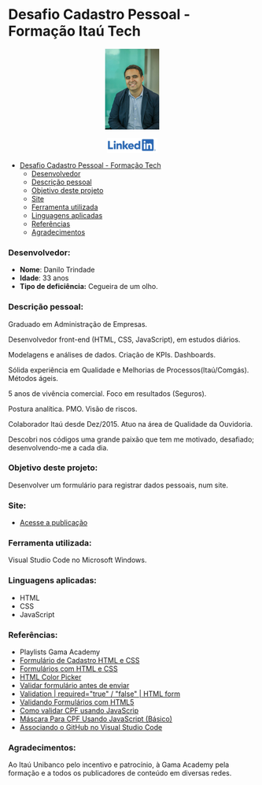 # Desafio Cadastro Pessoal - Formação Itaú Tech

<p style="text-align: center">
 <img alt="Danilo Trindade" src="assets/imagens/danilo.jpg" height="164px" />
</p>

<p style="text-align: center">
 <a href="https://www.linkedin.com/in/danilo-trindade-b19b93131/">
  <img alt="Linkedin" src="assets/imagens/LinkedIn2.png" height="30px" />
 </a>
</p>

- [Desafio Cadastro Pessoal - Formação Tech](#desafio-cadastro-pessoal---formação-itaú-tech)
    - [Desenvolvedor](#desenvolvedor)
    - [Descrição pessoal](#descrição-pessoal)
    - [Objetivo deste projeto](#objetivo-deste-projeto)
    - [Site](#site)
    - [Ferramenta utilizada](#ferramenta-utilizada)
    - [Linguagens aplicadas](#linguagens-aplicadas)
    - [Referências](#referências)
    - [Agradecimentos](#agradecimentos)

### Desenvolvedor:

- **Nome**: Danilo Trindade
- **Idade**: 33 anos
- **Tipo de deficiência:** Cegueira de um olho.

### Descrição pessoal:

Graduado em Administração de Empresas. 

Desenvolvedor front-end (HTML, CSS, JavaScript), em estudos diários. 

Modelagens e análises de dados. Criação de KPIs. Dashboards. 

Sólida experiência em Qualidade e Melhorias de Processos(Itaú/Comgás). Métodos ágeis. 

5 anos de vivência comercial. Foco em resultados (Seguros). 

Postura analítica. PMO. Visão de riscos. 

Colaborador Itaú desde Dez/2015. Atuo na área de Qualidade da Ouvidoria.

Descobri nos códigos uma grande paixão que tem me motivado, desafiado; desenvolvendo-me a cada dia. 

### Objetivo deste projeto:

Desenvolver um formulário para registrar dados pessoais, num site.

### Site:

- [Acesse a publicação](https://desafioindividual-danilo-trindade-itau.netlify.app/) 

### Ferramenta utilizada:

Visual Studio Code no Microsoft Windows.

### Linguagens aplicadas: 

- HTML
- CSS
- JavaScript

### Referências:

- Playlists Gama Academy
- [Formulário de Cadastro HTML e CSS](https://www.youtube.com/watch?v=6TlHMjUg6r4)
- [Formulários com HTML e CSS](https://www.youtube.com/watch?v=wwqOJ2o84S4)
- [HTML Color Picker](https://www.w3schools.com/colors/colors_picker.asp)
- [Validar formulário antes de enviar](https://pt.stackoverflow.com/questions/221066/validar-formul%C3%A1rio-antes-de-enviar)
- [Validation | required="true" / "false" | HTML form](https://stackoverflow.com/questions/48651166/validation-required-true-false-html-form/48651305)
- [Validando Formulários com HTML5](https://www.devmedia.com.br/html5-validator-validando-formularios-com-html5/28785)
- [Como validar CPF usando JavaScrip](https://www.youtube.com/watch?v=2RKg5XIQCHQ)
- [Máscara Para CPF Usando JavaScript (Básico)](https://www.youtube.com/watch?v=bCxTRGXJhJc)
- [Associando o GitHub no Visual Studio Code](https://www.youtube.com/watch?v=peGUkhXD3Vw)

### Agradecimentos:

Ao Itaú Unibanco pelo incentivo e patrocínio, à Gama Academy pela formação e a todos os publicadores de conteúdo em diversas redes. 
